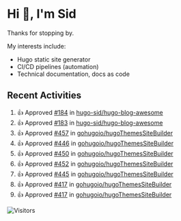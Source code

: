 # Hi 👋, I'm Sid

Thanks for stopping by. 

My interests include:
- Hugo static site generator
- CI/CD pipelines (automation)
- Technical documentation, docs as code


## Recent Activities

<!--RECENT_ACTIVITY:start-->
1. 👍 Approved [#184](https://github.com/hugo-sid/hugo-blog-awesome/pull/184#pullrequestreview-2080922411) in [hugo-sid/hugo-blog-awesome](https://github.com/hugo-sid/hugo-blog-awesome)<br>
2. 👍 Approved [#183](https://github.com/hugo-sid/hugo-blog-awesome/pull/183#pullrequestreview-2057731890) in [hugo-sid/hugo-blog-awesome](https://github.com/hugo-sid/hugo-blog-awesome)<br>
3. 👍 Approved [#457](https://github.com/gohugoio/hugoThemesSiteBuilder/pull/457#pullrequestreview-2039557899) in [gohugoio/hugoThemesSiteBuilder](https://github.com/gohugoio/hugoThemesSiteBuilder)<br>
4. 👍 Approved [#446](https://github.com/gohugoio/hugoThemesSiteBuilder/pull/446#pullrequestreview-2018853943) in [gohugoio/hugoThemesSiteBuilder](https://github.com/gohugoio/hugoThemesSiteBuilder)<br>
5. 👍 Approved [#450](https://github.com/gohugoio/hugoThemesSiteBuilder/pull/450#pullrequestreview-2018842162) in [gohugoio/hugoThemesSiteBuilder](https://github.com/gohugoio/hugoThemesSiteBuilder)<br>
6. 👍 Approved [#452](https://github.com/gohugoio/hugoThemesSiteBuilder/pull/452#pullrequestreview-2018839698) in [gohugoio/hugoThemesSiteBuilder](https://github.com/gohugoio/hugoThemesSiteBuilder)<br>
7. 👍 Approved [#445](https://github.com/gohugoio/hugoThemesSiteBuilder/pull/445#pullrequestreview-1999507832) in [gohugoio/hugoThemesSiteBuilder](https://github.com/gohugoio/hugoThemesSiteBuilder)<br>
8. 👍 Approved [#417](https://github.com/gohugoio/hugoThemesSiteBuilder/pull/417#pullrequestreview-1954126079) in [gohugoio/hugoThemesSiteBuilder](https://github.com/gohugoio/hugoThemesSiteBuilder)<br>
9. 👍 Approved [#417](https://github.com/gohugoio/hugoThemesSiteBuilder/pull/417#pullrequestreview-1954126079) in [gohugoio/hugoThemesSiteBuilder](https://github.com/gohugoio/hugoThemesSiteBuilder)<br>
<!--RECENT_ACTIVITY:end-->

![Visitors](https://api.visitorbadge.io/api/visitors?path=https%3A%2F%2Fgithub.com%2Fhugo-sid%2Fhugo-sid&countColor=%2337d67a&style=flat&labelStyle=upper)
